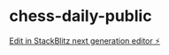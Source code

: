# chess-daily-public

[Edit in StackBlitz next generation editor ⚡️](https://stackblitz.com/~/github.com/allenmatt98/chess-daily-public)